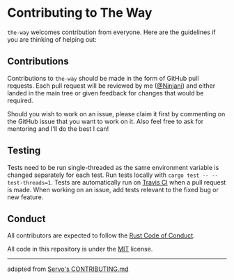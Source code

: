 # Contributing to The Way

`the-way` welcomes contribution from everyone. Here are the guidelines if you are
thinking of helping out:


## Contributions

Contributions to `the-way` should be made in the form of GitHub
pull requests. Each pull request will be reviewed by me ([@Ninjani](https://github.com/Ninjani)) and either landed in the main tree or
given feedback for changes that would be required. 

Should you wish to work on an issue, please claim it first by commenting on
the GitHub issue that you want to work on it. Also feel free to ask for mentoring and I'll do the best I can!


## Testing

Tests need to be run single-threaded as the same environment variable is changed separately for each test.
Run tests locally with `cargo test -- --test-threads=1`. 
Tests are automatically run on [Travis CI](https://travis-ci.org/out-of-cheese-error/the-way) when a pull request is made.
When working on an issue, add tests relevant to the fixed bug or new feature.

## Conduct

All contributors are expected to follow the [Rust Code of Conduct](http://www.rust-lang.org/conduct.html).

All code in this repository is under the [MIT](http://opensource.org/licenses/MIT) license.

---
adapted from [Servo's CONTRIBUTING.md](https://github.com/servo/servo/blob/master/CONTRIBUTING.md)
